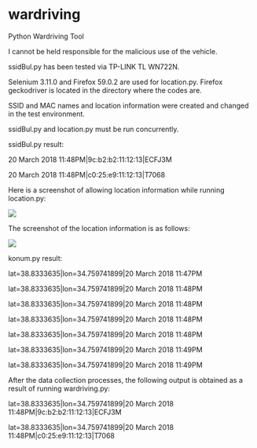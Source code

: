 # wardriving

Python Wardriving Tool

I cannot be held responsible for the malicious use of the vehicle.

ssidBul.py has been tested via TP-LINK TL WN722N.

Selenium 3.11.0 and Firefox 59.0.2 are used for location.py. Firefox geckodriver is located in the directory where the codes are.

SSID and MAC names and location information were created and changed in the test environment.

ssidBul.py and location.py must be run concurrently.

ssidBul.py result:

20 March 2018 11:48PM|9c:b2:b2:11:12:13|ECFJ3M

20 March 2018 11:48PM|c0:25:e9:11:12:13|T7068

Here is a screenshot of allowing location information while running location.py:

<img src="https://github.com/anil-yelken/wardriving/blob/main/geody1.JPG">

The screenshot of the location information is as follows:

<img src="https://github.com/anil-yelken/wardriving/blob/main/geody2.JPG">

konum.py result:

lat=38.8333635|lon=34.759741899|20 March 2018 11:47PM

lat=38.8333635|lon=34.759741899|20 March 2018 11:48PM

lat=38.8333635|lon=34.759741899|20 March 2018 11:48PM

lat=38.8333635|lon=34.759741899|20 March 2018 11:48PM

lat=38.8333635|lon=34.759741899|20 March 2018 11:48PM

lat=38.8333635|lon=34.759741899|20 March 2018 11:49PM

lat=38.8333635|lon=34.759741899|20 March 2018 11:49PM

After the data collection processes, the following output is obtained as a result of running wardriving.py:

lat=38.8333635|lon=34.759741899|20 March 2018 11:48PM|9c:b2:b2:11:12:13|ECFJ3M

lat=38.8333635|lon=34.759741899|20 March 2018 11:48PM|c0:25:e9:11:12:13|T7068
